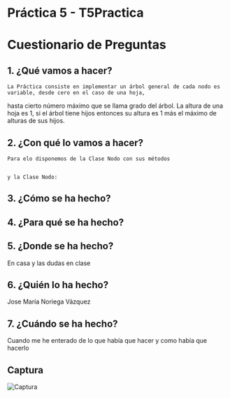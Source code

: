 # Práctica 5 - T5Practica

# Cuestionario de Preguntas

## 1. ¿Qué vamos a hacer?

	La Práctica consiste en implementar un árbol general de cada nodo es variable, desde cero en el caso de una hoja, 
hasta cierto número máximo que se llama grado del árbol. La altura de una hoja es 1, si el árbol tiene hijos entonces
su altura es 1 más el máximo de alturas de sus hijos. 

## 2. ¿Con qué lo vamos a hacer?

	Para elo disponemos de la Clase Nodo con sus métodos
	
		
	y la Clase Nodo:
					
## 3. ¿Cómo se ha hecho?



## 4. ¿Para qué se ha hecho?


## 5. ¿Donde se ha hecho?
En casa y las dudas en clase
## 6. ¿Quién lo ha hecho?
Jose María Noriega Vázquez

## 7. ¿Cuándo se ha hecho?
Cuando me he enterado de lo que había que hacer y como había que hacerlo

## Captura 
![Captura](./img/Captura1.png)
